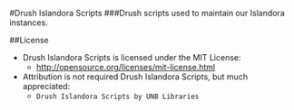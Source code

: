 #Drush Islandora Scripts
###Drush scripts used to maintain our Islandora instances.

##License
- Drush Islandora Scripts is licensed under the MIT License:
  - http://opensource.org/licenses/mit-license.html
- Attribution is not required  Drush Islandora Scripts, but much appreciated:
  - `Drush Islandora Scripts by UNB Libraries`